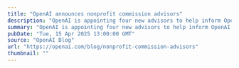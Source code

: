 ```yaml
---
title: "OpenAI announces nonprofit commission advisors"
description: "OpenAI is appointing four new advisors to help inform OpenAI’s philanthropic efforts."
summary: "OpenAI is appointing four new advisors to help inform OpenAI’s philanthropic efforts."
pubDate: "Tue, 15 Apr 2025 13:00:00 GMT"
source: "OpenAI Blog"
url: "https://openai.com/blog/nonprofit-commission-advisors"
thumbnail: ""
---
```


